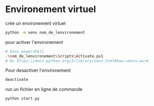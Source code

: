 # Environement virtuel

crée un environement virtuel

```bash
python -m venv nom_de_lenvironement
```

pour activer l'environement

```bash
# Dans powershell
.\nom_de_lenvironement\Scripts\Activate.ps1
# Ou https://docs.python.org/3/library/venv.html#how-venvs-work
```

Pour desactiver l'environement

```bash
deactivate
```

run un fichier en ligne de commande

```bash
python start.py
```
